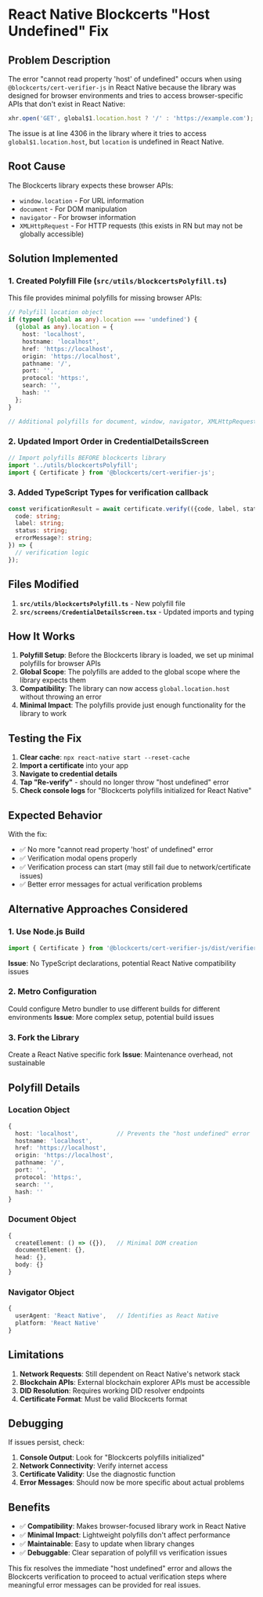# React Native Blockcerts "Host Undefined" Fix

## Problem Description

The error "cannot read property 'host' of undefined" occurs when using `@blockcerts/cert-verifier-js` in React Native because the library was designed for browser environments and tries to access browser-specific APIs that don't exist in React Native:

```javascript
xhr.open('GET', global$1.location.host ? '/' : 'https://example.com');
```

The issue is at line 4306 in the library where it tries to access `global$1.location.host`, but `location` is undefined in React Native.

## Root Cause

The Blockcerts library expects these browser APIs:
- `window.location` - For URL information
- `document` - For DOM manipulation
- `navigator` - For browser information
- `XMLHttpRequest` - For HTTP requests (this exists in RN but may not be globally accessible)

## Solution Implemented

### 1. **Created Polyfill File** (`src/utils/blockcertsPolyfill.ts`)

This file provides minimal polyfills for missing browser APIs:

```typescript
// Polyfill location object
if (typeof (global as any).location === 'undefined') {
  (global as any).location = {
    host: 'localhost',
    hostname: 'localhost',
    href: 'https://localhost',
    origin: 'https://localhost',
    pathname: '/',
    port: '',
    protocol: 'https:',
    search: '',
    hash: ''
  };
}

// Additional polyfills for document, window, navigator, XMLHttpRequest
```

### 2. **Updated Import Order** in CredentialDetailsScreen

```typescript
// Import polyfills BEFORE blockcerts library
import '../utils/blockcertsPolyfill';
import { Certificate } from '@blockcerts/cert-verifier-js';
```

### 3. **Added TypeScript Types** for verification callback

```typescript
const verificationResult = await certificate.verify(({code, label, status, errorMessage}: {
  code: string;
  label: string;
  status: string;
  errorMessage?: string;
}) => {
  // verification logic
});
```

## Files Modified

1. **`src/utils/blockcertsPolyfill.ts`** - New polyfill file
2. **`src/screens/CredentialDetailsScreen.tsx`** - Updated imports and typing

## How It Works

1. **Polyfill Setup**: Before the Blockcerts library is loaded, we set up minimal polyfills for browser APIs
2. **Global Scope**: The polyfills are added to the global scope where the library expects them
3. **Compatibility**: The library can now access `global.location.host` without throwing an error
4. **Minimal Impact**: The polyfills provide just enough functionality for the library to work

## Testing the Fix

1. **Clear cache**: `npx react-native start --reset-cache`
2. **Import a certificate** into your app
3. **Navigate to credential details**
4. **Tap "Re-verify"** - should no longer throw "host undefined" error
5. **Check console logs** for "Blockcerts polyfills initialized for React Native"

## Expected Behavior

With the fix:
- ✅ No more "cannot read property 'host' of undefined" error
- ✅ Verification modal opens properly
- ✅ Verification process can start (may still fail due to network/certificate issues)
- ✅ Better error messages for actual verification problems

## Alternative Approaches Considered

### 1. **Use Node.js Build**
```typescript
import { Certificate } from '@blockcerts/cert-verifier-js/dist/verifier-node';
```
**Issue**: No TypeScript declarations, potential React Native compatibility issues

### 2. **Metro Configuration**
Could configure Metro bundler to use different builds for different environments
**Issue**: More complex setup, potential build issues

### 3. **Fork the Library**
Create a React Native specific fork
**Issue**: Maintenance overhead, not sustainable

## Polyfill Details

### Location Object
```typescript
{
  host: 'localhost',           // Prevents the "host undefined" error
  hostname: 'localhost',
  href: 'https://localhost',
  origin: 'https://localhost',
  pathname: '/',
  port: '',
  protocol: 'https:',
  search: '',
  hash: ''
}
```

### Document Object
```typescript
{
  createElement: () => ({}),   // Minimal DOM creation
  documentElement: {},
  head: {},
  body: {}
}
```

### Navigator Object
```typescript
{
  userAgent: 'React Native',   // Identifies as React Native
  platform: 'React Native'
}
```

## Limitations

1. **Network Requests**: Still dependent on React Native's network stack
2. **Blockchain APIs**: External blockchain explorer APIs must be accessible
3. **DID Resolution**: Requires working DID resolver endpoints
4. **Certificate Format**: Must be valid Blockcerts format

## Debugging

If issues persist, check:

1. **Console Output**: Look for "Blockcerts polyfills initialized"
2. **Network Connectivity**: Verify internet access
3. **Certificate Validity**: Use the diagnostic function
4. **Error Messages**: Should now be more specific about actual problems

## Benefits

- ✅ **Compatibility**: Makes browser-focused library work in React Native
- ✅ **Minimal Impact**: Lightweight polyfills don't affect performance
- ✅ **Maintainable**: Easy to update when library changes
- ✅ **Debuggable**: Clear separation of polyfill vs verification issues

This fix resolves the immediate "host undefined" error and allows the Blockcerts verification to proceed to actual verification steps where meaningful error messages can be provided for real issues.
